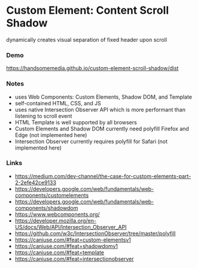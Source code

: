 # Custom Element: Content Scroll Shadow
dynamically creates visual separation of fixed header upon scroll

### Demo
https://handsomemedia.github.io/custom-element-scroll-shadow/dist

### Notes
- uses Web Components: Custom Elements, Shadow DOM, and Template
- self-contained HTML, CSS, and JS 
- uses native Intersection Observer API which is more performant than listening to scroll event
- HTML Template is well supported by all browsers
- Custom Elements and Shadow DOM currently need polyfill Firefox and Edge (not implemented here)
- Intersection Observer currently requires polyfill for Safari (not implemented here)

### Links
- https://medium.com/dev-channel/the-case-for-custom-elements-part-2-2efe42ce9133
- https://developers.google.com/web/fundamentals/web-components/customelements
- https://developers.google.com/web/fundamentals/web-components/shadowdom
- https://www.webcomponents.org/
- https://developer.mozilla.org/en-US/docs/Web/API/Intersection_Observer_API
- https://github.com/w3c/IntersectionObserver/tree/master/polyfill
- https://caniuse.com/#feat=custom-elementsv1
- https://caniuse.com/#feat=shadowdomv1
- https://caniuse.com/#feat=template
- https://caniuse.com/#feat=intersectionobserver

